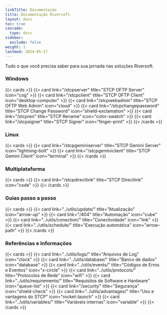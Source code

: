 ```yaml
---
linkTitle: Documentação
title: Documentação Riversoft
layout: docs
toc: true
cascade:
  type: docs
sidebar:
  exclude: false
weight: 1
lastmod: 2024-05-27
---
```


Tudo o que você precisa saber para sua jornada nas soluções Riversoft.

### Windows
{{< cards >}}
  {{< card link="/stcpserver" title="STCP OFTP Server" icon="cog" >}}
  {{< card link="/stcpclient" title="STCP OFTP Client" icon="desktop-computer" >}}
  {{< card link="/stcpwebadmin" title="STCP OFTP Web Admin" icon="cloud" >}}
  {{< card link="/stcpchangepassword" title="STCP Change Password" icon="shield-exclamation" >}}
  {{< card link="/stcpren" title="STCP Rename" icon="color-swatch" >}}
  {{< card link="/stcpsigner" title="STCP Signer" icon="finger-print" >}}
{{< /cards >}}

### Linux
{{< cards >}}
  {{< card link="/stcpgeminiserver" title="STCP Gemini Server" icon="lightning-bolt" >}}
  {{< card link="/stcpgeminiclient" title="STCP Gemini Client" icon="terminal" >}}
{{< /cards >}}

### Multiplataforma
{{< cards >}}
  {{< card link="/stcpdirectlink" title="STCP Directlink" icon="code" >}}
{{< /cards >}}

### Guias passo a passo
{{< cards >}}
  {{< card link="../utils/update/" title="Atualização" icon="arrow-up" >}}
  {{< card link="/404" title="Automação" icon="cube" >}}
  {{< card link="../utils/conection/" title="Conectividade" icon="link" >}}
  {{< card link="../utils/schedule/" title="Execução automática" icon="arrow-path" >}}
{{< /cards >}}

### Referências e Informações

{{< cards >}}
  {{< card link="../utils/logs/" title="Arquivos de Log" icon="clock" >}}
  {{< card link="../utils/database/" title="Banco de dados" icon="database" >}}
  {{< card link="../utils/events/" title="Códigos de Erros e Eventos" icon="x-circle" >}}
  {{< card link="../utils/protocols/" title="Protocolos de Rede" icon="wifi" >}}
  {{< card link="../utils/requirements/" title="Requisitos de Software e Hardware" icon="queue-list" >}}
  {{< card link="/security" title="Segurança" icon="shield-check" >}}
  {{< card link="../utils/advantages/" title="Uso e vantagens do STCP" icon="rocket-launch" >}}
  {{< card link="../utils/variables/" title="Variáveis internas" icon="variable" >}}
{{< /cards >}}

